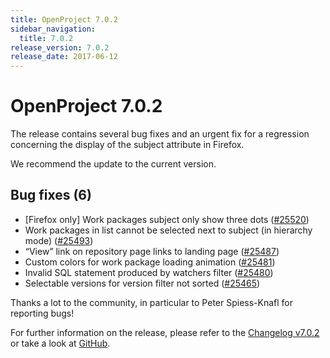 ```yaml
---
title: OpenProject 7.0.2
sidebar_navigation:
  title: 7.0.2
release_version: 7.0.2
release_date: 2017-06-12
---
```



# OpenProject 7.0.2

The release contains several bug fixes and an urgent fix for a
regression concerning the display of the subject attribute in Firefox.

We recommend the update to the current version.

## Bug fixes (6)

  - \[Firefox only\] Work packages subject only show three dots
    ([#25520](https://community.openproject.org/wp/25520))
  - Work packages in list cannot be selected next to subject (in
    hierarchy mode)
    ([#25493](https://community.openproject.org/wp/25493))
  - “View” link on repository page links to landing page
    ([#25487](https://community.openproject.org/wp/25487))
  - Custom colors for work package loading animation
    ([#25481](https://community.openproject.org/wp/25481))
  - Invalid SQL statement produced by watchers filter
    ([#25480](https://community.openproject.org/wp/25480))
  - Selectable versions for version filter not sorted
    ([#25465](https://community.openproject.org/wp/25465))

Thanks a lot to the community, in particular to Peter Spiess-Knafl for
reporting bugs!

For further information on the release, please refer to the [Changelog
v7.0.2](https://community.openproject.org/versions/837) 
or take a look at
[GitHub](https://github.com/opf/openproject/tree/v7.0.2).


